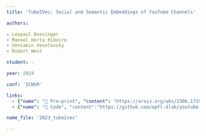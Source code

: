 ```yaml
---
title: 'Tube2Vec: Social and Semantic Embeddings of YouTube Channels'

authors:

- Léopaul Boesinger
- Manoel Horta Ribeiro
- Veniamin Veselovsky
- Robert West

student: ☆

year: 2024

conf: 'ICWSM'

links:
  - {"name": "📜 Pre-print", "content": "https://arxiv.org/abs/2306.17298"}
  - {"name": "🔗️ Code", "content":"https://github.com/epfl-dlab/youtube-embeddings"}

name_file: '2023_tube2vec'

---
```



